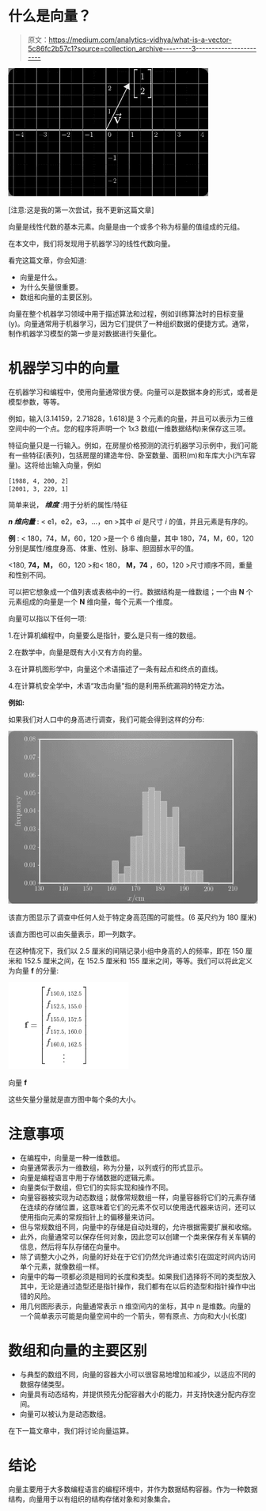 # 什么是向量？

> 原文：<https://medium.com/analytics-vidhya/what-is-a-vector-5c86fc2b57c1?source=collection_archive---------3----------------------->

![](img/4fdd9aa7f0df6944a769c747d8aeb2af.png)

[注意:这是我的第一次尝试，我不更新这篇文章]

向量是线性代数的基本元素。向量是由一个或多个称为标量的值组成的元组。

在本文中，我们将发现用于机器学习的线性代数向量。

看完这篇文章，你会知道:

*   向量是什么。
*   为什么矢量很重要。
*   数组和向量的主要区别。

向量在整个机器学习领域中用于描述算法和过程，例如训练算法时的目标变量(y)。向量通常用于机器学习，因为它们提供了一种组织数据的便捷方式。通常，制作机器学习模型的第一步是对数据进行矢量化。

# 机器学习中的向量

在机器学习和编程中，使用向量通常很方便。向量可以是数据本身的形式，或者是模型参数，等等。

例如，输入(3.14159，2.71828，1.618)是 3 个元素的向量，并且可以表示为三维空间中的一个点。您的程序将声明一个 1x3 数组(一维数据结构)来保存这三项。

特征向量只是一行输入。例如，在房屋价格预测的流行机器学习示例中，我们可能有一些特征(表列)，包括房屋的建造年份、卧室数量、面积(m)和车库大小(汽车容量)。这将给出输入向量，例如

```
[1988, 4, 200, 2]
[2001, 3, 220, 1]
```

简单来说，
***维度*** :用于分析的属性/特征

***n 维向量*** : < e1，e2，e3，…，en >其中 *ei* 是尺寸 *i* 的值，并且元素是有序的。

**例** :
< 180，74，M，60，120 >是一个 6 维向量，其中 180，74，M，60，120 分别是属性/维度身高、体重、性别、脉率、胆固醇水平的值。

<180, **74，M，** 60，120 >和< 180， **M，74** ，60，120 >尺寸顺序不同，重量和性别不同。

可以把它想象成一个值列表或表格中的一行。数据结构是一维数组；一个由 **N** 个元素组成的向量是一个 **N** 维向量，每个元素一个维度。

向量可以指以下任何一项:

1.在计算机编程中，向量要么是指针，要么是只有一维的数组。

2.在数学中，向量是既有大小又有方向的量。

3.在计算机图形学中，向量这个术语描述了一条有起点和终点的直线。

4.在计算机安全学中，术语“攻击向量”指的是利用系统漏洞的特定方法。

**例如:**

如果我们对人口中的身高进行调查，我们可能会得到这样的分布:

![](img/132ee8738840ad0541d13a63d92b2167.png)

该直方图显示了调查中任何人处于特定身高范围的可能性。(6 英尺约为 180 厘米)

该直方图也可以由矢量表示，即一列数字。

在这种情况下，我们以 2.5 厘米的间隔记录小组中身高的人的频率，即在 150 厘米和 152.5 厘米之间，在 152.5 厘米和 155 厘米之间，等等。我们可以将此定义为向量 **f** 的分量:

![](img/04791f944413fd2bdd1738db5dcf8521.png)

向量 **f**

这些矢量分量就是直方图中每个条的大小。

# **注意事项**

*   在编程中，向量是一种一维数组。
*   向量通常表示为一维数组，称为分量，以列或行的形式显示。
*   向量是编程语言中用于存储数据的逻辑元素。
*   向量类似于数组，但它们的实际实现和操作不同。
*   向量容器被实现为动态数组；就像常规数组一样，向量容器将它们的元素存储在连续的存储位置，这意味着它们的元素不仅可以使用迭代器来访问，还可以使用指向元素的常规指针上的偏移量来访问。
*   但与常规数组不同，向量中的存储是自动处理的，允许根据需要扩展和收缩。
*   此外，向量通常可以保存任何对象，因此您可以创建一个类来保存有关车辆的信息，然后将车队存储在向量中。
*   除了调整大小之外，向量的好处在于它们仍然允许通过索引在固定时间内访问单个元素，就像数组一样。
*   向量中的每一项都必须是相同的长度和类型。如果我们选择将不同的类型放入其中，无论是通过造型还是指针操作，我们都有在以后的造型和指针操作中出错的风险。
*   用几何图形表示，向量通常表示 n 维空间内的坐标，其中 n 是维数。向量的一个简单表示可能是向量空间中的一个箭头，带有原点、方向和大小(长度)

# 数组和向量的主要区别

*   与典型的数组不同，向量的容器大小可以很容易地增加和减少，以适应不同的数据存储类型。
*   向量具有动态结构，并提供预先分配容器大小的能力，并支持快速分配内存空间。
*   向量可以被认为是动态数组。

在下一篇文章中，我们将讨论向量运算。

# 结论

向量主要用于大多数编程语言的编程环境中，并作为数据结构容器。作为一种数据结构，向量用于以有组织的结构存储对象和对象集合。